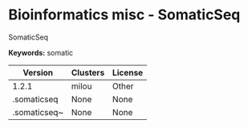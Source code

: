 # Bioinformatics misc - SomaticSeq

SomaticSeq

**Keywords:** somatic



| Version | Clusters | License |
| ------- | -------- | ------- |
| 1.2.1 | milou | Other |
| .somaticseq | None | None |
| .somaticseq~ | None | None |
